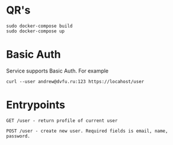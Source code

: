 QR's
====

```
sudo docker-compose build
sudo docker-compose up
```

# Basic Auth
Service supports Basic Auth. For example

```
curl --user andrew@dvfu.ru:123 https://locahost/user
```

# Entrypoints

```
GET /user - return profile of current user
```

```
POST /user - create new user. Required fields is email, name, password.
```
